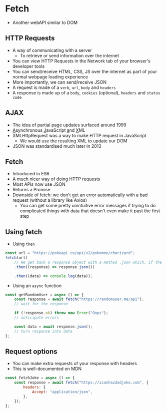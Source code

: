 # Fetch

- Another webAPI similar to DOM

## HTTP Requests

- A way of communicating with a server
  - To retrieve or send information over the internet
- You can view HTTP Requests in the Network tab of your browser's developer tools
- You can send/receive HTML, CSS, JS over the internet as part of your normal webpage loading experience
- More importantly, we can send/receive JSON
- A request is made of a `verb`, `url`, `body` and `headers`
- A response is made up of a `body`, `cookies` (optional), `headers` and `status code`

## AJAX

- The idea of partial page updates surfaced around 1999
- <ins>A</ins>synchronous <ins>J</ins>avaScript <ins>a</ins>nd <ins>X</ins>ML
- XMLHttpRequest was a way to make HTTP request in JavaScript
  - We would use the resulting XML to update our DOM
- JSON was standardised much later in 2013

## Fetch

- Introduced in ES6
- A much nicer way of doing HTTP requests
- Most APIs now use JSON
- Returns a Promise
- Downside of fetch: we don't get an error automatically with a bad request (without a library like Axios)
  - You can get some pretty unintuitive error messages if trying to do complicated things with data that doesn't even make it past the first step

## Using fetch

- Using `then`

```js
const url = "https://pokeapi.co/api/v2/pokemon/charizard";
fetch(url)
	// We get back a response object with a method .json which, if the body is json, converts into a JS object
	.then((response) => response.json())

	.then((data) => console.log(data));
```

- Using an `async` function

```js
const getRandomUser = async () => {
	const response = await fetch("https://randomuser.me/api");
	// wait for the response

	if (!response.ok) throw new Error("Oops");
	// anticipate errors

	const data = await response.json();
	// turn response into data
};
```

## Request options

- You can make extra requests of your response with headers
- This is well-documented on MDN

```js
const fetchJoke = async () => {
	const response = await fetch("https://icanhazdadjoke.com", {
		headers: {
			Accept: "application/json",
		},
	});
};
```
